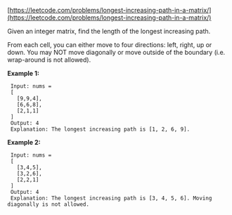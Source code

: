[https://leetcode.com/problems/longest-increasing-path-in-a-matrix/](https://leetcode.com/problems/longest-increasing-path-in-a-matrix/)

Given an integer matrix, find the length of the longest increasing path.

From each cell, you can either move to four directions: left, right, up or down. You may NOT move diagonally or move outside of the boundary (i.e. wrap-around is not allowed).

**Example 1:**
```
 Input: nums = 
 [
   [9,9,4],
   [6,6,8],
   [2,1,1]
 ] 
 Output: 4 
 Explanation: The longest increasing path is [1, 2, 6, 9].
```

**Example 2:**
```
 Input: nums = 
 [
   [3,4,5],
   [3,2,6],
   [2,2,1]
 ] 
 Output: 4 
 Explanation: The longest increasing path is [3, 4, 5, 6]. Moving diagonally is not allowed.
```